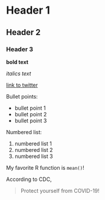 # Header 1
## Header 2
### Header 3

**bold text**

_italics text_

[link to twitter](https://www.twitter.com)

Bullet points:
- bullet point 1
- bullet point 2
- bullet point 3

Numbered list:
1. numbered list 1
2. numbered list 2
3. numbered list 3


My favorite R function is `mean()`!

According to CDC, 
> Protect yourself from COVID-19!
